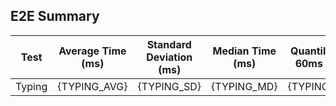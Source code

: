 ## E2E Summary

| Test   | Average Time (ms) | Standard Deviation (ms) | Median Time (ms)  | Quantile for 60ms (%) |
| ------ | ----------------- | ----------------------- | ------------------| --------------------- |
| Typing | {TYPING_AVG}      | {TYPING_SD}             | {TYPING_MD}       | {TYPING_QR}           |